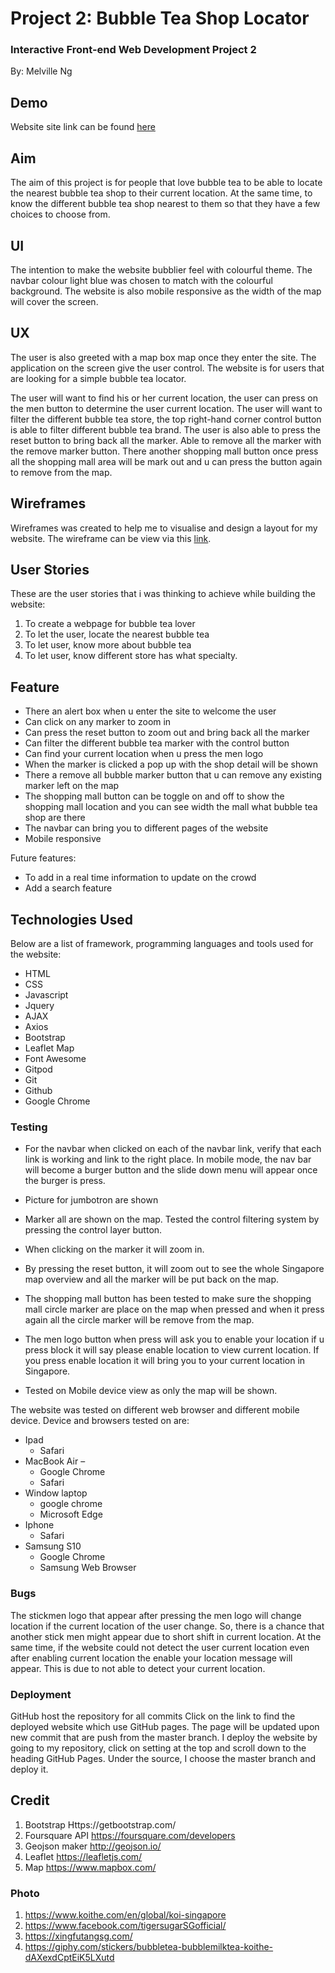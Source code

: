 # Project 2: Bubble Tea Shop Locator #

### Interactive Front-end Web Development Project 2 ###
By: Melville Ng

## Demo ##
Website site link can be found [here](https://melvilleng.github.io/bubble-tea-locator/)

## Aim ##
The aim of this project is for people that love bubble tea to be able to locate the nearest bubble tea
shop to their current location. At the same time, to know the different bubble tea shop nearest to them so 
that they have a few choices to choose from.


## UI ##
The intention to make the website bubblier feel with colourful theme. The navbar colour light blue 
was chosen to match with the colourful background. 
The website is also mobile responsive as the width of the map will cover the screen.


## UX ##
The user is also greeted with a map box map once they enter the site. The application on the screen 
give the user control. The website is for users that are looking for a simple bubble tea locator.

The user will want to find his or her current location, the user can press on the men button to determine the user
current location.
The user will want to filter the different bubble tea store, the top right-hand corner control button is
able to filter different bubble tea brand.
The user is also able to press the reset button to bring back all the marker.
Able to remove all the marker with the remove marker button.
There another shopping mall button once press all the shopping mall area will be mark out and u 
can press the button again to remove from the map.


## Wireframes ##
Wireframes was created to help me to visualise and design a layout for my website. The wireframe can 
be view via this [link](https://github.com/melvilleng/bubble-tea-locator/tree/master/Wireframe).

## User Stories ##
These are the user stories that i was thinking to achieve while building the website:
1. To create a webpage for bubble tea lover
2. To let the user, locate the nearest bubble tea
3. To let user, know more about bubble tea
4. To let user, know different store has what specialty.

## Feature ##
* There an alert box when u enter the site to welcome the user
* Can click on any marker to zoom in
* Can press the reset button to zoom out and bring back all the marker
* Can filter the different bubble tea marker with the control button
* Can find your current location when u press the men logo
* When the marker is clicked a pop up with the shop detail will be shown 
* There a remove all bubble marker button that u can remove any existing marker left on the map
* The shopping mall button can be toggle on and off to show the shopping mall location and
  you can see width the mall what bubble tea shop are there
* The navbar can bring you to different pages of the website
* Mobile responsive

Future features:
* To add in a real time information to update on the crowd
* Add a search feature


## Technologies Used ##
Below are a list of framework, programming languages and tools used for the website:
* HTML
* CSS
* Javascript
* Jquery
* AJAX
* Axios
* Bootstrap
* Leaflet Map
* Font Awesome
* Gitpod
* Git
* Github
* Google Chrome

### Testing ###
* For the navbar when clicked on each of the navbar link, verify that each link is working and link to the right place. 
  In mobile mode, the nav bar will become a burger button and the slide down menu will appear once the burger is press.

* Picture for jumbotron are shown

* Marker all are shown on the map. Tested the control filtering system by pressing the control layer button.
* When clicking on the marker it will zoom in.
* By pressing the reset button, it will zoom out to see the whole Singapore map overview and all the marker will be put back on the map.
* The shopping mall button has been tested to make sure the shopping mall circle marker are place on 
  the map when pressed and when it press again all the circle marker will be remove from the map.
* The men logo button when press will ask you to enable your location if u press block it will say please enable location to view current location. 
  If you press enable location it will bring you to your current location in Singapore.
* Tested on Mobile device view as only the map will be shown.

The website was tested on different web browser and different mobile device.
Device and browsers tested on are:
* Ipad  
    * Safari
* MacBook Air – 
    * Google Chrome
    * Safari
* Window laptop
    * google chrome
    * Microsoft Edge
* Iphone
    * Safari
* Samsung S10 
    * Google Chrome 
    * Samsung Web Browser


### Bugs ###
The stickmen logo that appear after pressing the men logo will change location if the current location of the user change. 
So, there is a chance that another stick men might appear due to short shift in current location. 
At the same time, if the website could not detect the user current location even after enabling current location the enable your location message will appear. 
This is due to not able to detect your current location.


### Deployment ###
GitHub host the repository for all commits
Click on the link to find the deployed website which use GitHub pages. The page will be updated upon new commit that are push from the master branch.
I deploy the website by going to my repository, click on setting at the top and scroll down to the heading GitHub Pages. Under the source, I choose the master branch and deploy it.

## Credit ##
1. Bootstrap Https://getbootstrap.com/
2. Foursquare API https://foursquare.com/developers
3. Geojson maker http://geojson.io/
4. Leaflet https://leafletjs.com/
5. Map https://www.mapbox.com/

### Photo ###
1. https://www.koithe.com/en/global/koi-singapore
2. https://www.facebook.com/tigersugarSGofficial/
3. https://xingfutangsg.com/
4. https://giphy.com/stickers/bubbletea-bubblemilktea-koithe-dAXexdCptEiK5LXutd



